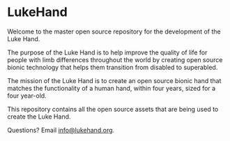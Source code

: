 # LukeHand

Welcome to the master open source repository for the development of the Luke Hand.

The purpose of the Luke Hand is to help improve the quality of life for people with limb differences throughout the world by creating open source bionic technology that helps them transition from disabled to superabled.

The mission of the Luke Hand is to create an open source bionic hand that matches the functionality of a human hand, within four years, sized for a four year-old.

This repository contains all the open source assets that are being used to create the Luke Hand.

Questions? Email info@lukehand.org.

